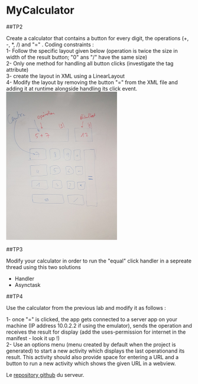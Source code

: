 # MyCalculator


##TP2 

Create a calculator that contains a button for every digit, the operations (+, -, *, /) and "=" .
Coding constraints : <br>
1- Follow the specific layout given below (operation is twice the size in width of the result button; "0" ans "/" have the same size) <br>
2- Only one method for handling all button clicks (investigate the tag attribute) <br>
3- create the layout in XML using a LinearLayout <br>
4- Modify the layout by removing the button "=" from the XML file and adding it at runtime alongside handling its click event. <br>
![calculatrice](https://github.com/LogNeperien/MyCalculator/blob/master/Calculatrice.jpg)

##TP3

Modify your calculator in order to run the "equal" click handler in a sepreate thread using this two solutions
- Handler
- Asynctask

##TP4

Use the calculator from the previous lab and modify it as follows :

1- once "=" is clicked, the app gets connected to a server app on your machine (IP address 10.0.2.2 if using the emulator), sends the operation and receives the result for display (add the uses-permission for internet in the manifest - look it up !) <br>
2- Use an options menu (menu created by default when the project is generated) to start a new activity which displays the last operationand its result. This activity should also provide space for entering a URL and a button to run a new activity which shows the given URL in a webview.

Le [repository github](https://github.com/LogNeperien/TPserveur "Title") du serveur.

